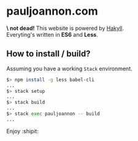# pauljoannon.com

**\ not dead!** This website is powered by [Hakyll](https://github.com/jaspervdj/hakyll).  
Everyting's written in **ES6** and **Less**.

## How to install / build?
Assuming you have a working `Stack` environment.
```bash
$> npm install -g less babel-cli
...
$> stack setup
...
$> stack build
...
$> stack exec pauljoannon -- build
...
```

Enjoy :shipit:
